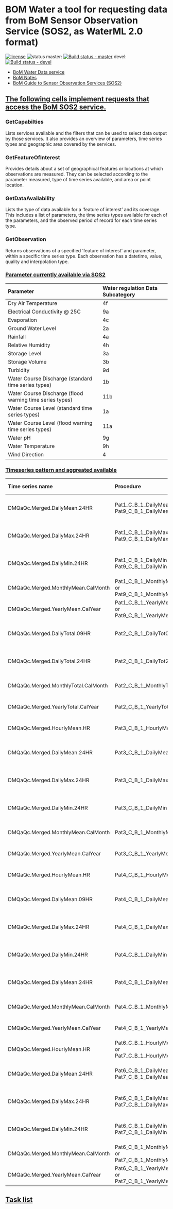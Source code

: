# BOM Water a tool for requesting data from BoM Sensor Observation Service (SOS2, as WaterML 2.0 format)
[![license](http://img.shields.io/badge/license-MIT-blue.svg)]() ![status](https://img.shields.io/badge/status-alpha-blue.svg) master: [![Build status - master]()]() devel: [![Build status - devel]()]()

* [BoM Water Data service ](http://www.bom.gov.au/waterdata/services)
* [BoM Notes](http://www.bom.gov.au/metadata/catalogue/19115/ANZCW0503900528)
* [BoM Guide to Sensor Observation Services (SOS2)](https://github.com/csiro-hydroinformatics/bom_water/blob/main/doc/Guide_to_Sensor_Observation_Services_(SOS2)_for_Water_Data_Online_v1.0.1.pdf)

## [The following cells implement requests that access the BoM SOS2 service.](https://github.com/csiro-hydroinformatics/bom_water/blob/main/doc/Guide_to_Sensor_Observation_Services_(SOS2)_for_Water_Data_Online_v1.0.1.pdf#page=14) 
### GetCapabilties
Lists services available and the filters that can be used to select data output by those services. It also provides an overview of parameters, time series types and geographic area covered by the services.
### GetFeatureOfInterest
Provides details about a set of geographical features or locations at which observations are measured. They can be selected according to the parameter measured, type of time series available, and area or point location.
### GetDataAvailability
Lists the type of data available for a ‘feature of interest’ and its coverage. This includes a list of parameters, the time series types available for each of the parameters, and the observed period of record for each time series type.
### GetObservation
Returns observations of a specified ‘feature of interest’ and parameter, within a specific time series type. Each observation has a datetime, value, quality and interpolation type.

### [Parameter currently available via SOS2](https://github.com/csiro-hydroinformatics/bom_water/blob/main/doc/Guide_to_Sensor_Observation_Services_(SOS2)_for_Water_Data_Online_v1.0.1.pdf#page=13)
|Parameter | Water regulation Data Subcategory |
|:--- |:--- |
|Dry Air Temperature  |  4f  |
|Electrical Conductivity @ 25C  | 9a  |
|Evaporation  | 4c  |
|Ground Water Level  | 2a  |
|Rainfall  | 4a  |
|Relative Humidity  | 4h  |
|Storage Level  | 3a  |
|Storage Volume  | 3b  |
|Turbidity  | 9d  |
|Water Course Discharge (standard time series types)  | 1b  |
|Water Course Discharge (flood warning time series types)  | 11b  |
|Water Course Level (standard time series types)  | 1a  |
|Water Course Level (flood warning time series types)   | 11a  |
|Water pH  | 9g  |
|Water Temperature  | 9h  |
|Wind Direction  | 4  |
### [Timeseries pattern and aggreated available](https://github.com/csiro-hydroinformatics/bom_water/blob/main/doc/Guide_to_Sensor_Observation_Services_(SOS2)_for_Water_Data_Online_v1.0.1.pdf#page=37)
|Time series name | Procedure | Identifier Time series description |
|:---|:---|:---|
|DMQaQc.Merged.DailyMean.24HR| Pat1_C_B_1_DailyMean or Pat9_C_B_1_DailyMean | DMQaQc.Merged.AsStored.1 timeseries aggregated to daily means, reported from midnight to midnight. |
|DMQaQc.Merged.DailyMax.24HR | Pat1_C_B_1_DailyMax or Pat9_C_B_1_DailyMax | Maximum of values in the DMQaQc.Merged.AsStored.1 timeseries - from midnight to midnight |
|DMQaQc.Merged.DailyMin.24HR | Pat1_C_B_1_DailyMin or Pat9_C_B_1_DailyMin | Minimum of values in the DMQaQc.Merged.AsStored.1 timeseries - from midnight to midnight.  |
|DMQaQc.Merged.MonthlyMean.CalMonth| Pat1_C_B_1_MonthlyMean or Pat9_C_B_1_MonthlyMean | DMQaQc.Merged.AsStored.1 timeseries aggregated to monthly means. |
|DMQaQc.Merged.YearlyMean.CalYear | Pat1_C_B_1_YearlyMean or Pat9_C_B_1_YearlyMean | DMQaQc.Merged.AsStored.1 timeseries aggregated to yearly means. |
|DMQaQc.Merged.DailyTotal.09HR | Pat2_C_B_1_DailyTot09 | DMQaQc.Merged.AsStored.1 timeseries aggregated to daily totals, reported from 9am to 9am. |
|DMQaQc.Merged.DailyTotal.24HR|Pat2_C_B_1_DailyTot24 | DMQaQc.Merged.AsStored.1 timeseries aggregated to daily totals,reported from midnight to midnight.|
|DMQaQc.Merged.MonthlyTotal.CalMonth|Pat2_C_B_1_MonthlyTot24 | DMQaQc.Merged.AsStored.1 timeseries aggregated to monthly totals.|
|DMQaQc.Merged.YearlyTotal.CalYear|Pat2_C_B_1_YearlyTot24 | DMQaQc.Merged.AsStored.1 timeseries aggregated to yearly totals.|
|DMQaQc.Merged.HourlyMean.HR|Pat3_C_B_1_HourlyMean | DMQaQc.Merged.AsStored.1 timeseries aggregated to hourly means.|
|DMQaQc.Merged.DailyMean.24HR|Pat3_C_B_1_DailyMean | DMQaQc.Merged.AsStored.1 timeseries aggregated to daily means, reported from midnight to midnight.|
|DMQaQc.Merged.DailyMax.24HR |Pat3_C_B_1_DailyMax | Maximum of values in the DMQaQc.Merged.AsStored.1 timeseries - from midnight to midnight.|
|DMQaQc.Merged.DailyMin.24HR|Pat3_C_B_1_DailyMin | Minimum of values in the DMQaQc.Merged.AsStored.1 timeseries - from midnight to midnight.|
|DMQaQc.Merged.MonthlyMean.CalMonth|Pat3_C_B_1_MonthlyMean | DMQaQc.Merged.AsStored.1 timeseries aggregated to monthly means.|
|DMQaQc.Merged.YearlyMean.CalYear|Pat3_C_B_1_YearlyMean | DMQaQc.Merged.AsStored.1 timeseries aggregated to yearly means.|
|DMQaQc.Merged.HourlyMean.HR|Pat4_C_B_1_HourlyMean | DMQaQc.Merged.AsStored.1 timeseries aggregated to hourly means.|
|DMQaQc.Merged.DailyMean.09HR| Pat4_C_B_1_DailyMean09 | DMQaQc.Merged.AsStored.1 timeseries aggregated to daily means, reported from 9am to 9am.|
|DMQaQc.Merged.DailyMax.24HR|Pat4_C_B_1_DailyMax | Maximum of values in the DMQaQc.Merged.AsStored.1 timeseries - from midnight to midnight.|
|DMQaQc.Merged.DailyMin.24HR|Pat4_C_B_1_DailyMin | Minimum of values in the DMQaQc.Merged.AsStored.1 timeseries - from midnight to midnight.|
|DMQaQc.Merged.DailyMean.24HR|Pat4_C_B_1_DailyMean | DMQaQc.Merged.AsStored.1 timeseries aggregated to daily means, reported from midnight to midnight.|
|DMQaQc.Merged.MonthlyMean.CalMonth|Pat4_C_B_1_MonthlyMean | DMQaQc.Merged.AsStored.1 timeseries aggregated to monthly means.|
|DMQaQc.Merged.YearlyMean.CalYear|Pat4_C_B_1_YearlyMean| DMQaQc.Merged.AsStored.1 timeseries aggregated to yearly means.|
|DMQaQc.Merged.HourlyMean.HR|Pat6_C_B_1_HourlyMean or Pat7_C_B_1_HourlyMean | DMQaQc.Merged.AsStored.1 timeseries aggregated to hourly means.|
|DMQaQc.Merged.DailyMean.24HR|Pat6_C_B_1_DailyMean or Pat7_C_B_1_DailyMean|DMQaQc.Merged.AsStored.1 timeseries aggregated to daily means, reported from midnight to midnight.|
|DMQaQc.Merged.DailyMax.24HR|Pat6_C_B_1_DailyMax or Pat7_C_B_1_DailyMax | Maximum of values in theDMQaQc.Merged.AsStored.1 timeseries - from midnight to midnight.|
|DMQaQc.Merged.DailyMin.24HR|Pat6_C_B_1_DailyMin or Pat7_C_B_1_DailyMin | Minimum of values in the DMQaQc.Merged.AsStored.1 timeseries - from midnight to midnight.|
|DMQaQc.Merged.MonthlyMean.CalMonth|Pat6_C_B_1_MonthlyMean or Pat7_C_B_1_MonthlyMean | DMQaQc.Merged.AsStored.1 timeseries aggregated to monthly means.|
|DMQaQc.Merged.YearlyMean.CalYear |Pat6_C_B_1_YearlyMean or Pat7_C_B_1_YearlyMean | DMQaQc.Merged.AsStored.1 timeseries aggregated to yearly means.|

## [Task list](https://github.com/csiro-hydroinformatics/bom_water/blob/main/tasklist.md)
